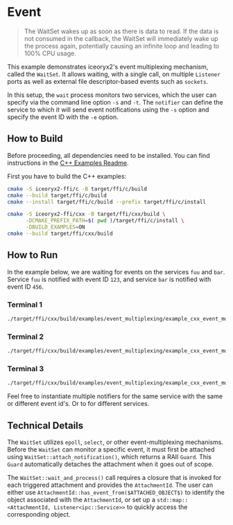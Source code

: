 # Event

> The WaitSet wakes up as soon as there is data to read. If the data
> is not consumed in the callback, the WaitSet will immediately wake
> up the process again, potentially causing an infinite loop and leading
> to 100% CPU usage.

This example demonstrates iceoryx2's event multiplexing mechanism,
called the `WaitSet`. It allows waiting, with a single call, on
multiple `Listener` ports as well as external file descriptor-based
events such as `sockets`.

In this setup, the `wait` process monitors two services, which the
user can specify via the command line option `-s` and `-t`.
The `notifier` can define the service to which it will send event
notifications using the `-s` option and specify the event ID with
the `-e` option.

## How to Build

Before proceeding, all dependencies need to be installed. You can find
instructions in the [C++ Examples Readme](../README.md).

First you have to build the C++ examples:

```sh
cmake -S iceoryx2-ffi/c -B target/ffi/c/build
cmake --build target/ffi/c/build
cmake --install target/ffi/c/build --prefix target/ffi/c/install

cmake -S iceoryx2-ffi/cxx -B target/ffi/cxx/build \
      -DCMAKE_PREFIX_PATH=$( pwd )/target/ffi/c/install \
      -DBUILD_EXAMPLES=ON
cmake --build target/ffi/cxx/build
```

## How to Run

In the example below, we are waiting for events on the services `fuu` and
`bar`. Service `fuu` is notified with event ID `123`, and service `bar` is
notified with event ID `456`.

### Terminal 1

```sh
./target/ffi/cxx/build/examples/event_multiplexing/example_cxx_event_multiplexing_wait -s fuu -t bar
```

### Terminal 2

```sh
./target/ffi/cxx/build/examples/event_multiplexing/example_cxx_event_multiplexing_notifier -s "fuu" -e 123
```

### Terminal 3

```sh
./target/ffi/cxx/build/examples/event_multiplexing/example_cxx_event_multiplexing_notifier -s "bar" -e 456
```

Feel free to instantiate multiple notifiers for the same service with the same
or different event id's. Or to for different services.

## Technical Details

The `WaitSet` utilizes `epoll`, `select`, or other event-multiplexing
mechanisms. Before the `WaitSet` can monitor a specific event, it must first be
attached using `WaitSet::attach_notification()`, which returns a RAII `Guard`.
This `Guard` automatically detaches the attachment when it goes out of scope.

The `WaitSet::wait_and_process()` call requires a closure that is invoked for
each triggered attachment and provides the `AttachmentId`. The user can either
use `AttachmentId::has_event_from($ATTACHED_OBJECT$)` to identify the object
associated with the `AttachmentId`, or set up a
`std::map::<AttachmentId, Listener<ipc::Service>>` to quickly access the
corresponding object.
